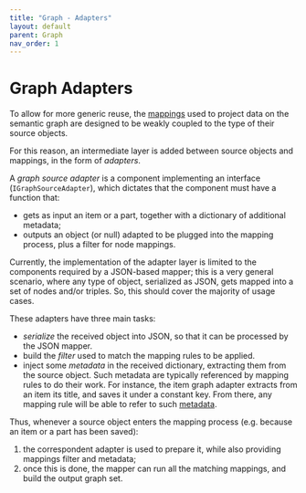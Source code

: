 ```yaml
---
title: "Graph - Adapters"
layout: default
parent: Graph
nav_order: 1
---
```


# Graph Adapters

To allow for more generic reuse, the [mappings](mappings) used to project data on the semantic graph are designed to be weakly coupled to the type of their source objects.

For this reason, an intermediate layer is added between source objects and mappings, in the form of _adapters_.

A _graph source adapter_ is a component implementing an interface (`IGraphSourceAdapter`), which dictates that the component must have a function that:

- gets as input an item or a part, together with a dictionary of additional metadata;
- outputs an object (or null) adapted to be plugged into the mapping process, plus a filter for node mappings.

Currently, the implementation of the adapter layer is limited to the components required by a JSON-based mapper; this is a very general scenario, where any type of object, serialized as JSON, gets mapped into a set of nodes and/or triples. So, this should cover the majority of usage cases.

These adapters have three main tasks:

- _serialize_ the received object into JSON, so that it can be processed by the JSON mapper.
- build the _filter_ used to match the mapping rules to be applied.
- inject some _metadata_ in the received dictionary, extracting them from the source object. Such metadata are typically referenced by mapping rules to do their work. For instance, the item graph adapter extracts from an item its title, and saves it under a constant key. From there, any mapping rule will be able to refer to such [metadata](mappings.md#metadata-).

Thus, whenever a source object enters the mapping process (e.g. because an item or a part has been saved):

1. the correspondent adapter is used to prepare it, while also providing mappings filter and metadata;
2. once this is done, the mapper can run all the matching mappings, and build the output graph set.

